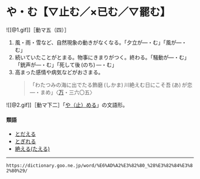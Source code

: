 # や・む【▽止む／×已む／▽罷む】

![[@1.gif]]［動マ五（四）］

1. 風・雨・雪など、自然現象の動きがなくなる。「夕立が―・む」「風が―・む」
2. 続いていたことがとまる。物事にきまりがつく。終わる。「騒動が―・む」「銃声が―・む」「死して後 (のち) ―・む」
3. 高まった感情や病気などがおさまる。
    >「わたつみの海に出でたる飾磨 (しかま) 川絶えむ日にこそ吾 (あ) が恋―・まめ」〈[万](https://dictionary.goo.ne.jp/word/%E4%B8%87%E8%91%89%E9%9B%86_%28%E3%81%BE%E3%82%93%E3%82%88%E3%81%86%E3%81%97%E3%82%85%E3%81%86%29/#jn-210648)・三六〇五〉
        

![[@2.gif]]［動マ下二］「[や（止）める](https://dictionary.goo.ne.jp/word/%E6%AD%A2%E3%82%81%E3%82%8B_%28%E3%82%84%E3%82%81%E3%82%8B%29/#jn-223271)」の文語形。

#### 類語

-   [とだえる](https://dictionary.goo.ne.jp/word/%E9%80%94%E7%B5%B6%E3%81%88%E3%82%8B/#jn-159110)
-   [とぎれる](とぎれる（途切れる／跡切れる）)
-   [絶える(たえる)](たえる（絶える）)

---
`https://dictionary.goo.ne.jp/word/%E6%AD%A2%E3%82%80_%28%E3%82%84%E3%82%80%29/`